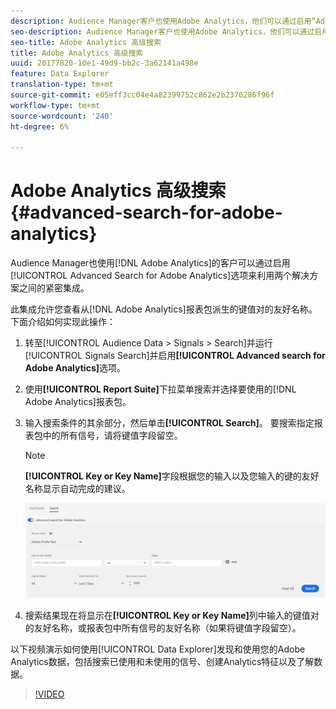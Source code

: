 ```yaml
---
description: Audience Manager客户也使用Adobe Analytics，他们可以通过启用“Adobe Analytics高级搜索”选项来充分利用两个解决方案之间的紧密集成。
seo-description: Audience Manager客户也使用Adobe Analytics，他们可以通过启用“Adobe Analytics高级搜索”选项来充分利用两个解决方案之间的紧密集成。
seo-title: Adobe Analytics 高级搜索
title: Adobe Analytics 高级搜索
uuid: 20177820-10e1-49d9-bb2c-3a62141a498e
feature: Data Explorer
translation-type: tm+mt
source-git-commit: e05eff3cc04e4a82399752c862e2b2370286f96f
workflow-type: tm+mt
source-wordcount: '240'
ht-degree: 6%

---
```



# Adobe Analytics 高级搜索 {#advanced-search-for-adobe-analytics}

Audience Manager也使用[!DNL Adobe Analytics]的客户可以通过启用[!UICONTROL Advanced Search for Adobe Analytics]选项来利用两个解决方案之间的紧密集成。

此集成允许您查看从[!DNL Adobe Analytics]报表包派生的键值对的友好名称。 下面介绍如何实现此操作：

1. 转至[!UICONTROL Audience Data > Signals > Search]并运行[!UICONTROL Signals Search]并启用&#x200B;**[!UICONTROL Advanced search for Adobe Analytics]**&#x200B;选项。
1. 使用&#x200B;**[!UICONTROL Report Suite]**&#x200B;下拉菜单搜索并选择要使用的[!DNL Adobe Analytics]报表包。
1. 输入搜索条件的其余部分，然后单击&#x200B;**[!UICONTROL Search]**。 要搜索指定报表包中的所有信号，请将键值字段留空。
   >[!NOTE]
   >
   >**[!UICONTROL Key or Key Name]**&#x200B;字段根据您的输入以及您输入的键的友好名称显示自动完成的建议。

   ![](assets/signals-search-analytics.png)
1. 搜索结果现在将显示在&#x200B;**[!UICONTROL Key or Key Name]**&#x200B;列中输入的键值对的友好名称，或报表包中所有信号的友好名称（如果将键值字段留空）。

以下视频演示如何使用[!UICONTROL Data Explorer]发现和使用您的Adobe Analytics数据，包括搜索已使用和未使用的信号、创建Analytics特征以及了解数据。

>[!VIDEO](https://video.tv.adobe.com/v/25150)
